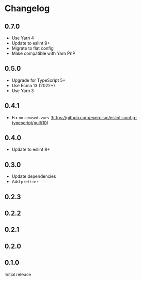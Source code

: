 # Changelog

## 0.7.0

- Use Yarn 4
- Update to eslint 9+
- Migrate to flat config
- Make compatible with Yarn PnP

## 0.5.0

- Upgrade for TypeScript 5+
- Use Ecma 13 (2022+)
- Use Yarn 3

## 0.4.1

- Fix `no-unused-vars` (<https://github.com/exercism/eslint-config-typescript/pull/10>)

## 0.4.0

- Update to eslint 8+

## 0.3.0

- Update dependencies
- Add `prettier`

## 0.2.3

## 0.2.2

## 0.2.1

## 0.2.0

## 0.1.0

Initial release
